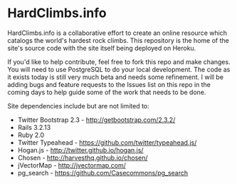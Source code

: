 HardClimbs.info
==========

HardClimbs.info is a collaborative effort to create an online resource which catalogs the world's hardest rock climbs.  This repository is the home of the site's source code with the site itself being deployed on Heroku.

If you'd like to help contribute, feel free to fork this repo and make changes.  You will need to use PostgreSQL to do your local development.  The code as it exists today is still very much beta and needs some refinement.  I will be adding bugs and feature requests to the Issues list on this repo in the coming days to help guide some of the work that needs to be done.

Site dependencies include but are not limited to:
* Twitter Bootstrap 2.3 - http://getbootstrap.com/2.3.2/
* Rails 3.2.13
* Ruby 2.0
* Twitter Typeahead - https://github.com/twitter/typeahead.js/
* Hogan.js - http://twitter.github.io/hogan.js/
* Chosen - http://harvesthq.github.io/chosen/
* jVectorMap - http://jvectormap.com/
* pg_search - https://github.com/Casecommons/pg_search
